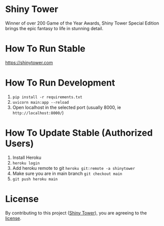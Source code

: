 # Shiny Tower
Winner of over 200 Game of the Year Awards, Shiny Tower Special Edition brings the epic fantasy to life in stunning detail.

# How To Run Stable
https://shinytower.com


# How To Run Development
1. `pip install -r requirements.txt`
2. `uvicorn main:app --reload`
3. Open localhost in the selected port (usually 8000, ie `http://localhost:8000/`)

# How To Update Stable (Authorized Users)
1. Install Heroku
2. `heroku login`
3. Add heroku remote to git `heroku git:remote -a shinytower`
4. Make sure you are in main branch `git checkout main`
5. `git push heroku main`

# License
By contributing to this project ([Shiny Tower](https://github.com/nicszerman/shinytower)), you are agreeing to the [license](license.md).
